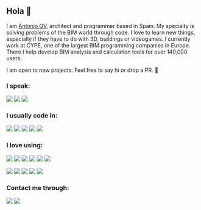## Hola 👋

I am [Antonio GV](https://www.linkedin.com/feed/?trk=guest_homepage-basic_sign-in-submit), architect and programmer based in Spain. My specialty is solving problems of the BIM world through code. I love to learn new things, especially if they have to do with 3D, buildings or videogames. I currently work at CYPE, one of the largest BIM programming companies in Europe. There I help develop BIM analysis and calculation tools for over 140,000 users.

I am open to new projects. Feel free to say hi or drop a PR. 🚀

### I speak:

![](https://img.shields.io/static/v1?label&message=English&style=for-the-badge&color=informational)
![](https://img.shields.io/static/v1?label&message=Spanish&style=for-the-badge&color=informational)
![](https://img.shields.io/static/v1?label&message=German&style=for-the-badge&color=informational)

### I usually code in:

![](https://img.shields.io/static/v1?label&logo=javascript&message=JavaScript&style=for-the-badge&color=black&logoColor=yellow)
![](https://img.shields.io/static/v1?label&logo=typescript&message=TypeScript&style=for-the-badge&color=black&logoColor=blue)
![](https://img.shields.io/static/v1?label&logo=c-sharp&message=C-Sharp&style=for-the-badge&color=black&logoColor=blueviolet)
![](https://img.shields.io/static/v1?label&logo=python&message=Python&style=for-the-badge&color=black&logoColor=informational)
![](https://img.shields.io/static/v1?label&logo=C&message=C.p.p.&style=for-the-badge&color=black&logoColor=informational)

### I love using:

![](https://img.shields.io/static/v1?label&logo=react&message=React&style=for-the-badge&color=black&logoColor=informational)
![](https://img.shields.io/static/v1?label&logo=react&message=React-Native&style=for-the-badge&color=black&logoColor=informational)
![](https://img.shields.io/static/v1?label&logo=redux&message=Redux&style=for-the-badge&color=black&logoColor=blueviolet)
![](https://img.shields.io/static/v1?label&logo=three.js&message=THREE.js&style=for-the-badge&color=black&logoColor=blueviolet)
![](https://img.shields.io/static/v1?label&logo=electron&message=electron&style=for-the-badge&color=black&logoColor=informational)
![](https://img.shields.io/static/v1?label&logo=unreal-engine&message=UE4&style=for-the-badge&color=black&logoColor=informational)

![](https://img.shields.io/static/v1?label&logo=node.js&message=Node&style=for-the-badge&color=black&logoColor=green)
![](https://img.shields.io/static/v1?label&logo=mongodb&message=MongoDB&style=for-the-badge&color=black&logoColor=green)
![](https://img.shields.io/static/v1?label&logo=mysql&message=MySQL&style=for-the-badge&color=black&logoColor=blue)
![](https://img.shields.io/static/v1?label&logo=firebase&message=firebase&style=for-the-badge&color=black&logoColor=green)
![](https://img.shields.io/static/v1?label&logo=github&message=github&style=for-the-badge&color=black&logoColor=green)

### Contact me through:

[![](https://img.shields.io/static/v1?label&logo=linkedin&message=linkedin&style=for-the-badge&color=blue)](https://www.linkedin.com/in/antonio-gonz%C3%A1lez-viegas-8b2326151/)
[![](https://img.shields.io/static/v1?label&logo=twitter&message=twitter&style=for-the-badge&color=blue)](https://twitter.com/agviegasBIM)
